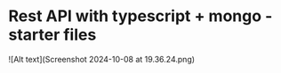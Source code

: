 # Rest API with typescript + mongo - starter files
![Alt text](Screenshot 2024-10-08 at 19.36.24.png)
